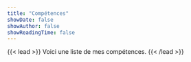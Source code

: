 ```yaml
---
title: "Compétences"
showDate: false
showAuthor: false
showReadingTime: false
---
```


{{< lead >}}
Voici une liste de mes compétences.
{{< /lead >}}

